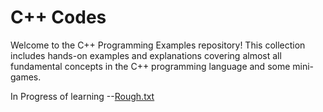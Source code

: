 # C++ Codes

Welcome to the C++ Programming Examples repository! This collection includes hands-on examples and explanations covering almost all fundamental concepts in the C++ programming language and some mini-games.

In Progress of learning
--[Rough.txt](Rough.txt)